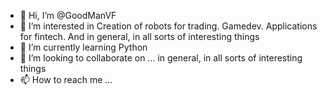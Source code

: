 - 👋 Hi, I’m @GoodManVF
- 👀 I’m interested in Creation of robots for trading. Gamedev. Applications for fintech. And in general, in all sorts of interesting things
- 🌱 I’m currently learning Python
- 💞️ I’m looking to collaborate on ... in general, in all sorts of interesting things
- 📫 How to reach me ...

<!---
GoodManVF/GoodManVF is a ✨ special ✨ repository because its `README.md` (this file) appears on your GitHub profile.
You can click the Preview link to take a look at your changes.
--->
